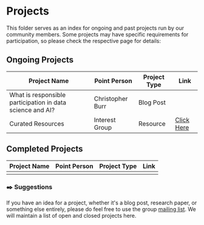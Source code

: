 # Projects

This folder serves as an index for ongoing and past projects run by our community members. Some projects may have specific requirements for participation, so please check the respective page for details:

## Ongoing Projects

| Project Name | Point Person  | Project Type | Link |
| --- | --- | --- |---|
| What is responsible participation in data science and AI? | Christopher Burr | Blog Post | |
| Curated Resources| Interest Group | Resource |[Click Here](https://github.com/alan-turing-institute/responsible-participation/blob/master/zotero.md)|

## Completed Projects
| Project Name | Point Person  | Project Type | Link |
| --- | --- | --- |---|
||||


### :black_nib: Suggestions

If you have an idea for a project, whether it's a blog post, research paper, or something else entirely, please do feel free to use the group [mailing list](mailto:facilitatingresponsibleparticipationig@turing.ac.uk). We will maintain a list of open and closed projects here.


